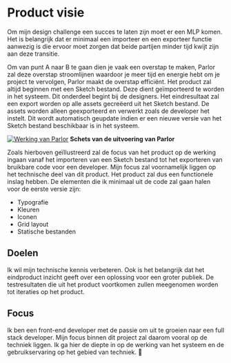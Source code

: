 # Product visie

Om mijn design challenge een succes te laten zijn moet er een MLP komen. Het is belangrijk dat er minimaal een importeer en een exporteer functie aanwezig is die ervoor moet zorgen dat beide partijen minder tijd kwijt zijn aan deze transitie.

Om van punt A naar B te gaan dien je vaak een overstap te maken, Parlor zal deze overstap stroomlijnen waardoor je meer tijd en energie hebt om je project te vervolgen, Parlor maakt de overstap efficiënt. Het product zal altijd beginnen met een Sketch bestand. Deze dient geïmporteerd te worden in het systeem. Dit onderdeel begint bij de designers. Het eindresultaat zal een export worden op alle assets gecreëerd uit het Sketch bestand. De assets worden alleen geexporteerd en verwerkt zoals de developer het instelt. Dit wordt automatisch geupdate indien er een nieuwe versie van het Sketch bestand beschikbaar is in het systeem.

<a href="/Werking_parlor.png" target="_blank">![Werking van Parlor](/Werking_parlor.png)</a>
**Schets van de uitvoering van Parlor**

Zoals hierboven geïllustreerd zal de focus van het product op de werking ingaan vanaf het importeren van een Sketch bestand tot het exporteren van bruikbare code voor een developer. Mijn focus zal voornamelijk liggen op het technische deel van dit product. Het product zal dus een functionele inslag hebben. De elementen die ik minimaal uit de code zal gaan halen voor de eerste versie zijn:

- Typografie
- Kleuren
- Iconen
- Grid layout
- Statische bestanden

## Doelen

Ik wil mijn technische kennis verbeteren. Ook is het belangrijk dat het eindproduct inzicht geeft over een oplossing voor een groter publiek. De testresultaten die uit het product voortkomen zullen meegenomen worden tot iteraties op het product.

## Focus
Ik ben een front-end developer met de passie om uit te groeien naar een full stack developer. Mijn focus binnen dit project zal daarom vooral op de techniek liggen. Ik ga hier de diepte in op de werking van het systeem en de gebruikservaring op het gebied van techniek.

